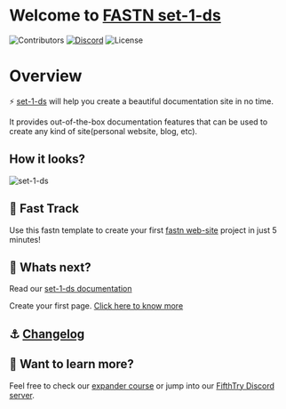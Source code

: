 # Welcome to [FASTN set-1-ds](https://fastn-community.github.io/set-1-ds/)
![Contributors](https://img.shields.io/github/contributors/fastn-community/set-1-ds?color=dark-green) [![Discord](https://img.shields.io/discord/793929082483769345)](https://discord.com/channels/793929082483769345/) ![License](https://img.shields.io/github/license/fastn-community/set-1-ds)
# Overview

⚡️ [set-1-ds](https://fastn-community.github.io/set-1-ds/) will help you create a beautiful documentation site in no time.

It provides out-of-the-box documentation features that can be used to create any kind of site(personal website, blog, etc).

## How it looks?

![set-1-ds](/static/set-1-ds-example)

## 🚀 Fast Track

Use this fastn template to create your first [fastn web-site](https://fastn.com/expander/hello-world/-/build/) project in just 5 minutes!

## 🌟 Whats next?

Read our [set-1-ds documentation](https://fastn-community.github.io/set-1-ds/)

Create your first page. [Click here to know more](https://fastn-community.github.io/set-1-ds/page/)

## ⚓ [Changelog](Changelog.md)

## 👀 Want to learn more?

Feel free to check our [expander course](https://fastn.com/expander/) or jump into our [FifthTry Discord server](https://discord.gg/bucrdvptYd).

